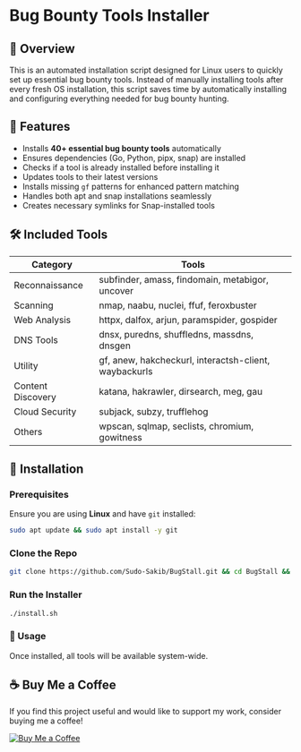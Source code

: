 # Bug Bounty Tools Installer

## 📌 Overview
This is an automated installation script designed for Linux users to quickly set up essential bug bounty tools. Instead of manually installing tools after every fresh OS installation, this script saves time by automatically installing and configuring everything needed for bug bounty hunting.

## 🚀 Features
- Installs **40+ essential bug bounty tools** automatically
- Ensures dependencies (Go, Python, pipx, snap) are installed
- Checks if a tool is already installed before installing it
- Updates tools to their latest versions
- Installs missing `gf` patterns for enhanced pattern matching
- Handles both apt and snap installations seamlessly
- Creates necessary symlinks for Snap-installed tools

## 🛠️ Included Tools
| Category           | Tools                                                                 |
|--------------------|-----------------------------------------------------------------------|
| Reconnaissance     | subfinder, amass, findomain, metabigor, uncover                      |
| Scanning           | nmap, naabu, nuclei, ffuf, feroxbuster                               |
| Web Analysis       | httpx, dalfox, arjun, paramspider, gospider                          |
| DNS Tools          | dnsx, puredns, shuffledns, massdns, dnsgen                           |
| Utility            | gf, anew, hakcheckurl, interactsh-client, waybackurls                |
| Content Discovery  | katana, hakrawler, dirsearch, meg, gau                               |
| Cloud Security     | subjack, subzy, trufflehog                                           |
| Others             | wpscan, sqlmap, seclists, chromium, gowitness                        |

## 🔧 Installation

### Prerequisites
Ensure you are using **Linux** and have `git` installed:
```bash
sudo apt update && sudo apt install -y git
```

### Clone the Repo
```bash
git clone https://github.com/Sudo-Sakib/BugStall.git && cd BugStall && sudo chmod +x install.sh
```

### Run the Installer
```bash
./install.sh
```

### 🎯 Usage
Once installed, all tools will be available system-wide.

## ☕ Buy Me a Coffee
If you find this project useful and would like to support my work, consider buying me a coffee!

[![Buy Me a Coffee](https://img.shields.io/badge/Buy%20Me%20a%20Coffee-FFDD00?style=for-the-badge&logo=buy-me-a-coffee&logoColor=black)](buymeacoffee.com/sakibs)
